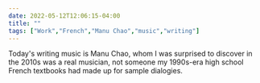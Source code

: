 ---date: 2022-05-12T12:06:15-04:00title: ""tags: ["Work","French","Manu Chao","music","writing"]---Today's writing music is Manu Chao, whom I was surprised to discover in the 2010s was a real musician, not someone my 1990s-era high school French textbooks had made up for sample dialogies.